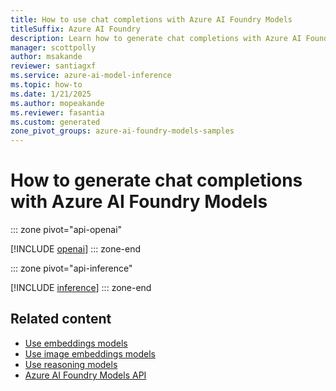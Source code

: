 ```yaml
---
title: How to use chat completions with Azure AI Foundry Models
titleSuffix: Azure AI Foundry
description: Learn how to generate chat completions with Azure AI Foundry Models
manager: scottpolly
author: msakande
reviewer: santiagxf
ms.service: azure-ai-model-inference
ms.topic: how-to
ms.date: 1/21/2025
ms.author: mopeakande
ms.reviewer: fasantia
ms.custom: generated
zone_pivot_groups: azure-ai-foundry-models-samples
---
```


# How to generate chat completions with Azure AI Foundry Models


::: zone pivot="api-openai"

[!INCLUDE [openai](../includes/use-chat-completions/openai.md)]
::: zone-end


::: zone pivot="api-inference"

[!INCLUDE [inference](../includes/use-chat-completions/inference.md)]
::: zone-end


## Related content

* [Use embeddings models](use-embeddings.md)
* [Use image embeddings models](use-image-embeddings.md)
* [Use reasoning models](use-chat-reasoning.md)
* [Azure AI Foundry Models API](.././reference/reference-model-inference-api.md)
